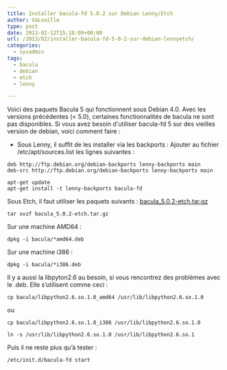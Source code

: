 ```yaml
---
title: Installer bacula-fd 5.0.2 sur Debian Lenny/Etch
author: VaLouille
type: post
date: 2013-02-12T15:18:09+00:00
url: /2013/02/installer-bacula-fd-5-0-2-sur-debian-lennyetch/
categories:
  - sysadmin
tags:
  - bacula
  - debian
  - etch
  - lenny

---
```

Voici des paquets Bacula 5 qui fonctionnent sous Debian 4.0. Avec les versions précédentes (< 5.0), certaines fonctionnalités de bacula ne sont pas disponibles. Si vous avez besoin d'utiliser bacula-fd 5 sur des vieilles version de debian, voici comment faire : 

  * Sous Lenny, il suffit de les installer via les backports :
Ajouter au fichier /etc/apt/sources.list les lignes suivantes :

```
deb http://ftp.debian.org/debian-backports lenny-backports main
deb-src http://ftp.debian.org/debian-backports lenny-backports main
```

```
apt-get update
apt-get install -t lenny-backports bacula-fd
```

Sous Etch, il faut utiliser les paquets suivants : [bacula_5.0.2-etch.tar.gz][1]

```
tar xvzf bacula_5.0.2-etch.tar.gz
```

Sur une machine AMD64 :

```
dpkg -i bacula/*amd64.deb
```

Sur une machine i386 :

```
dpkg -i bacula/*i386.deb
```

Il y a aussi la libpyton2.6 au besoin, si vous rencontrez des problèmes avec le .deb. Elle s&rsquo;utilisent comme ceci :

```
cp bacula/libpython2.6.so.1.0_amd64 /usr/lib/libpython2.6.so.1.0
```

ou

```
cp bacula/libpython2.6.so.1.0_i386 /usr/lib/libpython2.6.so.1.0
```

```
ln -s /usr/lib/libpython2.6.so.1.0 /usr/lib/libpython2.6.so.1
```

Puis il ne reste plus qu&rsquo;à tester :

```
/etc/init.d/bacula-fd start
```

 [1]: https://blog.valouille.fr/wp-content/uploads/2013/02/bacula_5.0.2-etch.tar.gz
